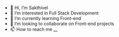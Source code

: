 - 👋 Hi, I’m Sakthivel
- 👀 I’m interested in Full Stack Development
- 🌱 I’m currently learning Front-end
- 💞️ I’m looking to collaborate on Front-end projects
- 📫 How to reach me [...](https://www.linkedin.com/in/sakthi06/)

<!---
06Sakthivel/06Sakthivel is a ✨ special ✨ repository because its `README.md` (this file) appears on your GitHub profile.
You can click the Preview link to take a look at your changes.
--->
